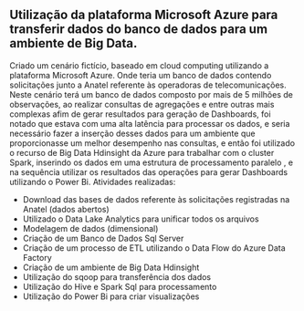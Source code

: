 ##  Utilização da plataforma Microsoft Azure para transferir dados do banco de dados para um ambiente de Big Data.   
Criado um cenário fictício, baseado em cloud computing utilizando a plataforma Microsoft Azure. Onde teria um banco de dados contendo solicitações junto a Anatel referente às operadoras de telecomunicações. Neste cenário terá um banco de dados composto por mais de 5 milhões de observações, ao realizar consultas de agregações e entre outras mais complexas afim de gerar resultados para geração de Dashboards, foi notado que estava com uma alta latência para processar os dados, e seria necessário fazer a inserção desses dados para um ambiente que proporcionasse um melhor desempenho nas consultas, e então foi utilizado o recurso de Big Data Hdinsight da Azure para trabalhar com o cluster Spark, inserindo os dados em uma estrutura de processamento paralelo , e na sequência utilizar os resultados das operações para gerar Dashboards utilizando o Power Bi.
Atividades realizadas:
- Download das bases de dados referente às solicitações registradas na Anatel (dados abertos)
- Utilizado o Data Lake Analytics para unificar todos os arquivos
- Modelagem de dados (dimensional)
- Criação de um Banco de Dados Sql Server
- Criação de um processo de ETL utilizando o Data Flow do Azure Data Factory
- Criação de um ambiente de Big Data Hdinsight
- Utilização do sqoop para transferência dos dados
- Utilização do Hive e Spark Sql para processamento
- Utilização do Power Bi para criar visualizações
